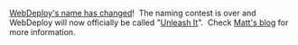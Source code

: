 [WebDeploy's name has
changed](http://weblogs.asp.net/mhawley/archive/2004/08/16/215110.aspx)! 
The naming contest is over and WebDeploy will now officially be called
"[Unleash It](http://weblogs.asp.net/mhawley/category/4043.aspx)". 
Check [Matt's blog](http://weblogs.asp.net/mhawley) for more
information.
